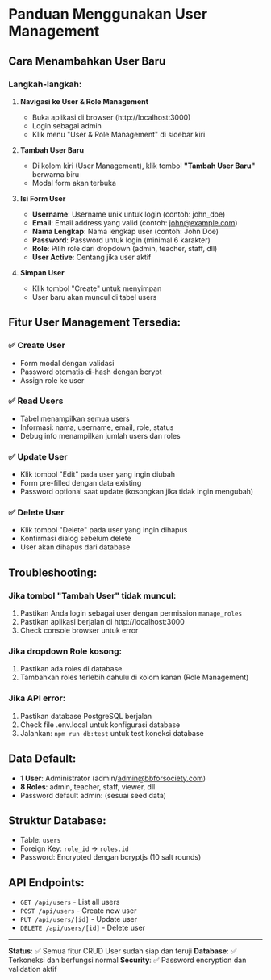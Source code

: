 # Panduan Menggunakan User Management

## Cara Menambahkan User Baru

### Langkah-langkah:

1. **Navigasi ke User & Role Management**
   - Buka aplikasi di browser (http://localhost:3000)
   - Login sebagai admin
   - Klik menu "User & Role Management" di sidebar kiri

2. **Tambah User Baru**
   - Di kolom kiri (User Management), klik tombol **"Tambah User Baru"** berwarna biru
   - Modal form akan terbuka

3. **Isi Form User**
   - **Username**: Username unik untuk login (contoh: john_doe)
   - **Email**: Email address yang valid (contoh: john@example.com)
   - **Nama Lengkap**: Nama lengkap user (contoh: John Doe)
   - **Password**: Password untuk login (minimal 6 karakter)
   - **Role**: Pilih role dari dropdown (admin, teacher, staff, dll)
   - **User Active**: Centang jika user aktif

4. **Simpan User**
   - Klik tombol "Create" untuk menyimpan
   - User baru akan muncul di tabel users

## Fitur User Management Tersedia:

### ✅ Create User
- Form modal dengan validasi
- Password otomatis di-hash dengan bcrypt
- Assign role ke user

### ✅ Read Users
- Tabel menampilkan semua users
- Informasi: nama, username, email, role, status
- Debug info menampilkan jumlah users dan roles

### ✅ Update User
- Klik tombol "Edit" pada user yang ingin diubah
- Form pre-filled dengan data existing
- Password optional saat update (kosongkan jika tidak ingin mengubah)

### ✅ Delete User
- Klik tombol "Delete" pada user yang ingin dihapus
- Konfirmasi dialog sebelum delete
- User akan dihapus dari database

## Troubleshooting:

### Jika tombol "Tambah User" tidak muncul:
1. Pastikan Anda login sebagai user dengan permission `manage_roles`
2. Pastikan aplikasi berjalan di http://localhost:3000
3. Check console browser untuk error

### Jika dropdown Role kosong:
1. Pastikan ada roles di database
2. Tambahkan roles terlebih dahulu di kolom kanan (Role Management)

### Jika API error:
1. Pastikan database PostgreSQL berjalan
2. Check file .env.local untuk konfigurasi database
3. Jalankan: `npm run db:test` untuk test koneksi database

## Data Default:
- **1 User**: Administrator (admin/admin@bbforsociety.com)
- **8 Roles**: admin, teacher, staff, viewer, dll
- Password default admin: (sesuai seed data)

## Struktur Database:
- Table: `users`
- Foreign Key: `role_id` → `roles.id`
- Password: Encrypted dengan bcryptjs (10 salt rounds)

## API Endpoints:
- `GET /api/users` - List all users
- `POST /api/users` - Create new user
- `PUT /api/users/[id]` - Update user
- `DELETE /api/users/[id]` - Delete user

---

**Status**: ✅ Semua fitur CRUD User sudah siap dan teruji
**Database**: ✅ Terkoneksi dan berfungsi normal
**Security**: ✅ Password encryption dan validation aktif
